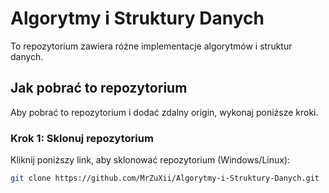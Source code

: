 # Algorytmy i Struktury Danych

To repozytorium zawiera różne implementacje algorytmów i struktur danych.

## Jak pobrać to repozytorium

Aby pobrać to repozytorium i dodać zdalny origin, wykonaj poniższe kroki.

### Krok 1: Sklonuj repozytorium
Kliknij poniższy link, aby sklonować repozytorium (Windows/Linux):

```bash
git clone https://github.com/MrZuXii/Algorytmy-i-Struktury-Danych.git
